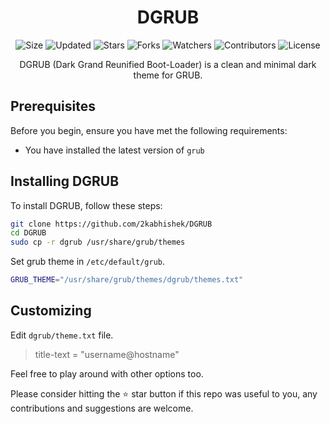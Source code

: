 <div align="center">

# DGRUB

![Size](https://img.shields.io/github/repo-size/2kabhishek/DGRUB?style=plastic&color=0f0&label=Size)
![Updated](https://img.shields.io/github/last-commit/2kabhishek/DGRUB?style=plastic&color=f00&label=Updated)
![Stars](https://img.shields.io/github/stars/2kabhishek/DGRUB?style=plastic&color=ffc801&label=Stars)
![Forks](https://img.shields.io/github/forks/2kabhishek/DGRUB?style=plastic&color=003cff&label=Forks)
![Watchers](https://img.shields.io/github/watchers/2kabhishek/DGRUB?style=plastic&color=ff5500&label=Watchers)
![Contributors](https://img.shields.io/github/contributors/2kabhishek/DGRUB?style=plastic&color=f0f&label=Contributors)
![License](https://img.shields.io/github/license/2kabhishek/DGRUB?style=plastic&color=555&label=License)

DGRUB (Dark Grand Reunified Boot-Loader) is a clean and minimal dark theme for GRUB.

</div>

## Prerequisites

Before you begin, ensure you have met the following requirements:

* You have installed the latest version of `grub`

## Installing DGRUB

To install DGRUB, follow these steps:

```bash
git clone https://github.com/2kabhishek/DGRUB
cd DGRUB
sudo cp -r dgrub /usr/share/grub/themes
```

Set grub theme in `/etc/default/grub`.

```bash
GRUB_THEME="/usr/share/grub/themes/dgrub/themes.txt"
```

## Customizing

Edit `dgrub/theme.txt` file.

>title-text = "username@hostname"

Feel free to play around with other options too.

Please consider hitting the ⭐ star button if this repo was useful to you, any contributions and suggestions are welcome.

